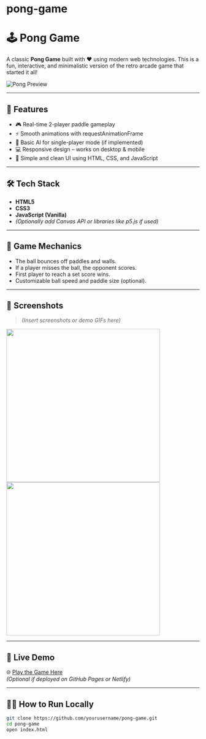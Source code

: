 # pong-game

# 🕹️ Pong Game

A classic **Pong Game** built with ❤️ using modern web technologies. This is a fun, interactive, and minimalistic version of the retro arcade game that started it all!

![Pong Preview](https://user-images.githubusercontent.com/your-username/pong-demo.gif)

---

## 🚀 Features

- 🎮 Real-time 2-player paddle gameplay  
- ⚡ Smooth animations with requestAnimationFrame  
- 🧠 Basic AI for single-player mode (if implemented)  
- 💻 Responsive design – works on desktop & mobile  
- 🎨 Simple and clean UI using HTML, CSS, and JavaScript

---

## 🛠️ Tech Stack

- **HTML5**
- **CSS3**
- **JavaScript (Vanilla)**  
- *(Optionally add Canvas API or libraries like p5.js if used)*

---

## 🧩 Game Mechanics

- The ball bounces off paddles and walls.
- If a player misses the ball, the opponent scores.
- First player to reach a set score wins.
- Customizable ball speed and paddle size (optional).

---

## 📸 Screenshots

> *(Insert screenshots or demo GIFs here)*

<img src="https://user-images.githubusercontent.com/your-username/pong-1.png" width="400"/>
<img src="https://user-images.githubusercontent.com/your-username/pong-2.png" width="400"/>

---

## 🔗 Live Demo

🌐 [Play the Game Here](https://yourusername.github.io/pong-game/)  
*(Optional if deployed on GitHub Pages or Netlify)*

---

## 🧑‍💻 How to Run Locally

```bash
git clone https://github.com/yourusername/pong-game.git
cd pong-game
open index.html
